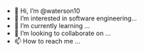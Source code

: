 - 👋 Hi, I’m @waterson10
- 👀 I’m interested in software engineering...
- 🌱 I’m currently learning ...
- 💞️ I’m looking to collaborate on ...
- 📫 How to reach me ...

<!---
waterson10/waterson10 is a ✨ special ✨ repository because its `README.md` (this file) appears on your GitHub profile.
You can click the Preview link to take a look at your changes.
--->
